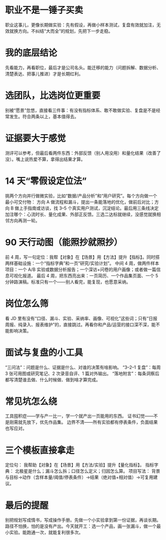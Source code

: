 # 职业不是一锤子买卖

职业这事儿，更像长期做实验：先有假设，再做小样本测试，复盘有效就加注，无效就换方向。不纠结“大而全”的规划，先把下一步走稳。

# 我的底层结论

先看能力，再看职位，最后才是公司名头。能迁移的能力（问题拆解、数据分析、清楚表达、把事儿推进）才是长期红利。

# 选团队，比选岗位更重要

别被“愿景”忽悠，直接看三件事：有没有指标体系、敢不敢做实验、复盘是不是经常发生。符合两条以上，基本值得去。

# 证据要大于感觉

测评可以参考，但最后看两件东西：外部反馈（别人用没用）和量化结果（改善了没）。嘴上说热爱不算，拿得出结果才算。

# 14 天“零假设定位法”

挑两个方向并行做微实验，比如“数据/产品分析”和“用户研究”。每个方向做一个最小可交付物：
方向 A 做流程和漏斗，提出一条能落地的优化，做前后对比；方向 B 做上手指南或访谈，找 3–5 个真实用户测试，沉淀结论。最后用三条线决定加注哪个：心流时长、量化成果、外部正反馈。三选二达标就继续，没感觉就换相邻方向再测一轮。

# 90 天行动图（能照抄就照抄）

前 4 周，写一句定位：我帮【对象】在【场景】用【方法】提升【指标】。同时搭两样基础设施：一个“指标字典”和一页“研究/实验计划”。
中间 4 周，做两件样本项目：一个 A/B 实验或数据分析报告；一个深访+问卷的用户画像；或者做一篇信息可视化报道。
最后 4 周，把东西亮出来：一页简历、一个作品集页面、一个 5 分钟路演稿。标准只有一个——别人看完，能复现，也愿意采纳。

# 岗位怎么筛

看 JD 里有没有“口径、漏斗、实验、采纳率、画像、可视化”这些词；只有“日报周报、纯录入、报表维护”的，直接跳过。再看你和产品/运营的接口深不深，能不能影响决策。

# 面试与复盘的小工具

“三问法”：问题是什么、证据是什么、对谁的决策有啥影响。
“3–2–1 复盘”：每周 3 张可用图或研究笔记、2 次录音自评、1 篇对外输出。
“落地附言”：每条洞察后都写清楚谁去做、什么时候做、做到啥才算完成。

# 常见坑怎么绕

工具囤积症——学与产一比一，学一个就产出一页能用的东西。
证书幻觉——不是刚需就先放下，优先作品集。
边界不清——所有实验都有停表条件，负面结果也写应对。

# 三个模板直接拿走

定位句：
我帮助【对象】在【场景】用【方法/实验】提升【量化指标】。
指标字典：
北极星是什么；漏斗怎么拆；口径怎么定义；归因怎么算。
项目写法：
背景与目标→动作（含样本量/阈值/停表条件）→结果（绝对值+相对值）→可复用建议。

# 最后的提醒

别把规划写成情书，写成操作手册。先做一个小实验拿到第一份证据，再谈长期。路径不怕换，怕的是没有产出。今天就开工：选一个产品，画一张漏斗，做一个最小实验。能跑通一次，就能复利很多次。
